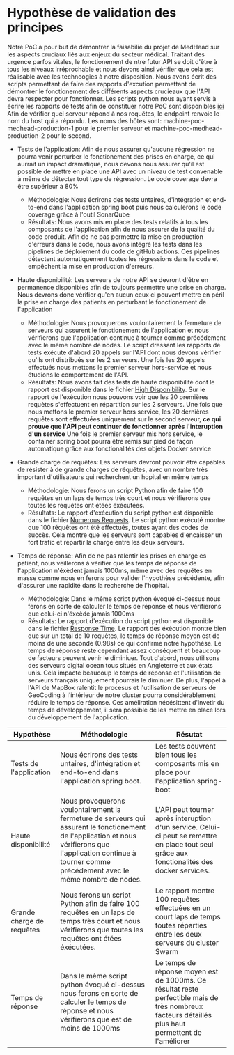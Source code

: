 # Hypothèse de validation des principes

Notre PoC a pour but de démontrer la faisabilié du projet de MedHead sur les aspects cruciaux liés aux enjeux du secteur médical. Traitant des urgence parfos vitales, le fonctionement de ntre futur API se doit d'être à tous les niveaux irréprochable et nous devons ainsi vérifier que cela est réalisable avec les technoogies à notre disposition.
Nous avons écrit des scripts permettant de faire des rapports d'excution permettant de démontrer le fonctionement des différents aspects crucieaux que l'API devra respecter pour fonctionner. Les scripts python nous ayant servis à écrire les rapports de tests afin de constituer notre PoC sont disponibles [ici](./Artefacts/Hypothese%20de%20validation%20de%20principe/artefacts/api_poc.py)
Afin de vérifier quel serveur répond à nos requêtes, le endpoint renvoie le nom du host qui a répondu. Les noms des hôtes sont: machine-poc-medhead-production-1 pour le premier serveur et machine-poc-medhead-production-2 pour le second.
- Tests de l'application:
  Afin de nous assurer qu'aucune régression ne pourra venir perturber le fonctionement des prises en charge, ce qui aurrait un impact dramatique, nous devons nous assurer qu'il est possible de mettre en place une API avec un niveau de test convenable à même de détecter tout type de régression. Le code coverage devra être supérieur à 80%
  - Méthodologie:
    Nous écrirons des tests untaires, d'intégration et end-to-end dans l'application spring boot puis nous calculerons le code coverage grâce à l'outil SonarQube
  - Résultats:
    Nous avons mis en place des tests relatifs à tous les composants de l'application afin de nous assurer de la qualité du code produit. Afin de ne pas permettre la mise en production d'erreurs dans le code, nous avons intégré les tests dans les pipelines de déploiement du code de gitHub actions. Ces pipelines détectent automatiquement toutes les régressions dans le code et empêchent la mise en production d'erreurs.

- Haute disponibilité:
  Les serveurs de notre API se devront d'être en permanence disponibles afin de toujours permettre une prise en charge. Nous devrons donc vérifier qu'en aucun ceux ci peuvent mettre en péril la prise en charge des patients en perturbant le fonctionement de l'application
  - Méthodologie:
    Nous provoquerons voulontairement la fermeture de serveurs qui assurent le fonctionement de l'application et nous vérifierons que l'application continue à tourner comme précédement avec le même nombre de nodes. Le script dressant les rapports de tests exécute d'abord 20 appels sur l'API dont nous devons vérifier qu'ils ont distribués sur les 2 serveurs. Une fois les 20 appels effectués nous mettons le premier serveur hors-service et nous étudions le comportement de l'API.
  - Résultats:
    Nous avons fait des tests de haute disponibilité dont le rapport est disponible dans le fichier [High Disponibility](/artefacts/high_disponibility.txt).
    Sur le rapport de l'exécution nous pouvons voir que les 20 premières requètes s'effectuent en répartition sur les 2 serveurs. Une fois que nous mettons le premier serveur hors service, les 20 dernières requêtes sont effectuées uniquement sur le second serveur, **ce qui prouve que l'API peut continuer de fonctionner après l'interuption d'un service**
    Une fois le premier serveur mis hors service, le container spring boot pourra être remis sur pied de façon automatique grâce aux fonctionalités des objets Docker service

- Grande charge de requêtes:
  Les serveurs devront pouvoir être capables de résister à de grande charges de réquêtes, avec un nombre très important d'utilisateurs qui recherchent un hopital en même temps
  - Méthodologie:
    Nous ferons un script Python afin de faire 100 requêtes en un laps de temps très court et nous vérifierons que toutes les requêtes ont étées éxécutées.
  - Résultats:
    Le rapport d'exécution du script python est disponible dans le fichier [Numerous Requests](/artefacts/numerous_requests.txt).
    Le script python exécuté montre que 100 réquêtes ont été effectués, toutes ayant des codes de succès. Cela montre que les serveurs sont capables d'encaisser un fort trafic et répartir la charge entre les deux serveurs.

- Temps de réponse:
  Afin de ne pas ralentir les prises en charge es patient, nous veillerons à vérifier que les temps de réponse de l'application n'éxèdent jamais 1000ms, même avec des requêtes en masse comme nous en ferons pour valider l'hypothèse précédente, afin d'assurer une rapidité dans la recherche de l'hopital.
  - Méthodologie:
    Dans le même script python évoqué ci-dessus nous ferons en sorte de calculer le temps de réponse et nous vérifierons que celui-ci n'éxcède jamais 1000ms
  - Résultats:
    Le rapport d'exécution du script python est disponible dans le fichier [Response Time](/artefacts/response_time.txt).
    Le rapport des éxécution montre bien que sur un total de 10 requêtes, le temps de réponse moyen est de moins de une seconde (0.98s) ce qui confirme notre hypothèse.
    Le temps de réponse reste cependant assez conséquent et beaucoup de facteurs peuvent venir le diminiuer. Tout d'abord, nous utilisons des serveurs digital ocean tous situés en Angleterre et aux états unis. Cela impacte beaucoup le temps de réponse et l'utilisation de serveurs français uniquement pourrais le diminuer. De plus, l'appel à l'API de MapBox ralentit le procesus et l'utilisation de serveurs de GeoCoding à l'intérieur de notre cluster pourra considérablement réduire le temps de réponse. Ces améliration nécésittent d'invetir du temps de développement, il sera possible de les mettre en place lors du développement de l'application.

| Hypothèse                                                                                                                                                  | Méthodologie                                                                                                                                                  | Résutat                                                                                                                                              |
|-----------------------------------------------------------------------------------------------------------------------------------------------------------|-----------------------------------------------------------------------------------------------------------------------------------------------------------|----------------------------------------------------------------------------------------------------------------------------------------------------------------|
| Tests de l'application|Nous écrirons des tests untaires, d'intégration et end-to-end dans l'application spring boot.|Les tests couvrent bien tous les composants mis en place pour l'application spring-boot|
| Haute disponibilité| Nous provoquerons voulontairement la fermeture de serveurs qui assurent le fonctionement de l'application et nous vérifierons que l'application continue à tourner comme précédement avec le même nombre de nodes. |L'API peut tourner après interuption d'un service. Celui-ci peut se remettre en place tout seul grâce aux fonctionalités des docker services.|
| Grande charge de requêtes |Nous ferons un script Python afin de faire 100 requêtes en un laps de temps très court et nous vérifierons que toutes les requêtes ont étées éxécutées.|Le rapport montre 100 requêtes effectuées en un court laps de temps toutes réparties entre les deux serveurs du cluster Swarm|
| Temps de réponse | Dans le même script python évoqué ci-dessus nous ferons en sorte de calculer le temps de réponse et nous vérifierons que est de moins de 1000ms|Le temps de réponse moyen est de 1000ms. Ce résultat reste perfectible mais de très nombreux facteurs détaillés plus haut permettent de l'améliorer|
